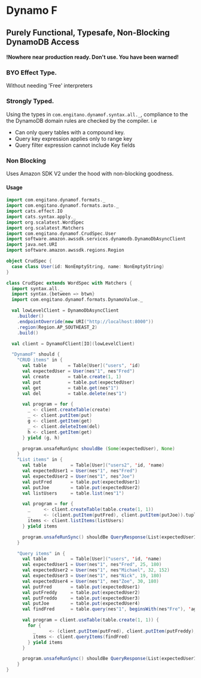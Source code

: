 # Dynamo F 

## Purely Functional, Typesafe, Non-Blocking DynamoDB Access

#### !Nowhere near production ready. Don't use. You have been warned!

### BYO Effect Type.
Without needing 'Free' interpreters

### Strongly Typed.
Using the types in `com.engitano.dynamof.syntax.all._`, compliance to the the DynamoDB domain rules are checked by the compiler.
i.e
* Can only query tables with a compound key.
* Query key expression applies only to range key
* Query filter expression cannot include Key fields 

### Non Blocking
Uses Amazon SDK V2 under the hood with non-blocking goodness.

#### Usage

```scala
import com.engitano.dynamof.formats._
import com.engitano.dynamof.formats.auto._
import cats.effect.IO
import cats.syntax.apply._
import org.scalatest.WordSpec
import org.scalatest.Matchers
import com.engitano.dynamof.CrudSpec.User
import software.amazon.awssdk.services.dynamodb.DynamoDbAsyncClient
import java.net.URI
import software.amazon.awssdk.regions.Region

object CrudSpec {
  case class User(id: NonEmptyString, name: NonEmptyString)
}

class CrudSpec extends WordSpec with Matchers {
  import syntax.all._
  import syntax.{between => btwn}
  import com.engitano.dynamof.formats.DynamoValue._

  val lowLevelClient = DynamoDbAsyncClient
    .builder()
    .endpointOverride(new URI("http://localhost:8000"))
    .region(Region.AP_SOUTHEAST_2)
    .build()

  val client = DynamoFClient[IO](lowLevelClient)

  "DynamoF" should {
    "CRUD items" in {
      val table        = Table[User]("users", 'id)
      val expectedUser = User(nes"1", nes"Fred")
      val create       = table.create(1, 1)
      val put          = table.put(expectedUser)
      val get          = table.get(nes"1")
      val del          = table.delete(nes"1")

      val program = for {
        _ <- client.createTable(create)
        _ <- client.putItem(put)
        g <- client.getItem(get)
        _ <- client.deleteItem(del)
        h <- client.getItem(get)
      } yield (g, h)

      program.unsafeRunSync shouldBe (Some(expectedUser), None)
    }
    "List items" in {
      val table         = Table[User]("users2", 'id, 'name)
      val expectedUser1 = User(nes"1", nes"Fred")
      val expectedUser2 = User(nes"1", nes"Joe")
      val putFred       = table.put(expectedUser1)
      val putJoe        = table.put(expectedUser2)
      val listUsers     = table.list(nes"1")

      val program = for {
        _     <- client.createTable(table.create(1, 1))
        _     <- (client.putItem(putFred), client.putItem(putJoe)).tupled
        items <- client.listItems(listUsers)
      } yield items

      program.unsafeRunSync() shouldBe QueryResponse(List(expectedUser1, expectedUser2), None)
    }

    "Query items" in {
      val table         = Table[User]("users", 'id, 'name)
      val expectedUser1 = User(nes"1", nes"Fred", 25, 180)
      val expectedUser2 = User(nes"1", nes"Michael", 32, 152)
      val expectedUser3 = User(nes"1", nes"Nick", 19, 180)
      val expectedUser4 = User(nes"1", nes"Zoe", 30, 180)
      val putFred       = table.put(expectedUser1)
      val putFreddy     = table.put(expectedUser2)
      val putFreddo     = table.put(expectedUser3)
      val putJoe        = table.put(expectedUser4)
      val findFred      = table.query(nes"1", beginsWith(nes"Fre"), 'age > 20 and 'heightCms > 152, limit = Some(5), startAt = Some((nes"1", nes"Fre")))

      val program = client.useTable(table.create(1, 1)) {
        for {
          _     <- (client.putItem(putFred), client.putItem(putFreddy),client.putItem(putFreddo), client.putItem(putJoe)).tupled
          items <- client.queryItems(findFred)
        } yield items
      }

      program.unsafeRunSync() shouldBe QueryResponse(List(expectedUser1), None)
    }
}

```